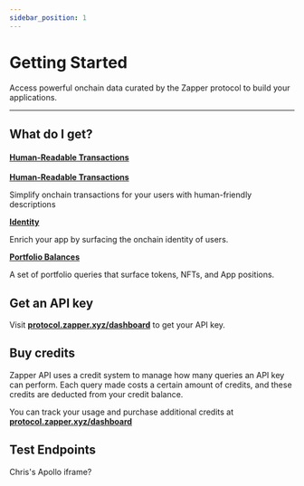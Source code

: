 ```yaml
---
sidebar_position: 1
---
```



# Getting Started


Access powerful onchain data curated by the Zapper protocol to build your applications.

---

## What do I get?

#### [Human-Readable Transactions](/docs/api-intro/Human-Readable%20Transactions)

**[Human-Readable Transactions](/docs/api-intro/Human-Readable%20Transactions)**

Simplify onchain transactions for your users with human-friendly descriptions

**[Identity](/docs/api-intro/Onchain%20Identity)**

Enrich your app by surfacing the onchain identity of users.

**[Portfolio Balances](/docs/api-intro/Token%20Balances)**

A set of portfolio queries that surface tokens, NFTs, and App positions.


## Get an API key

Visit **[protocol.zapper.xyz/dashboard]((https://protocol.zapper.xyz/dashboard))** to get your API key.

## Buy credits

Zapper API uses a credit system to manage how many queries an API key can perform. Each query made costs a certain amount of credits, and these credits are deducted from your credit balance.

You can track your usage and purchase additional credits at **[protocol.zapper.xyz/dashboard]((https://protocol.zapper.xyz/dashboard))**


## Test Endpoints

Chris's Apollo iframe?
